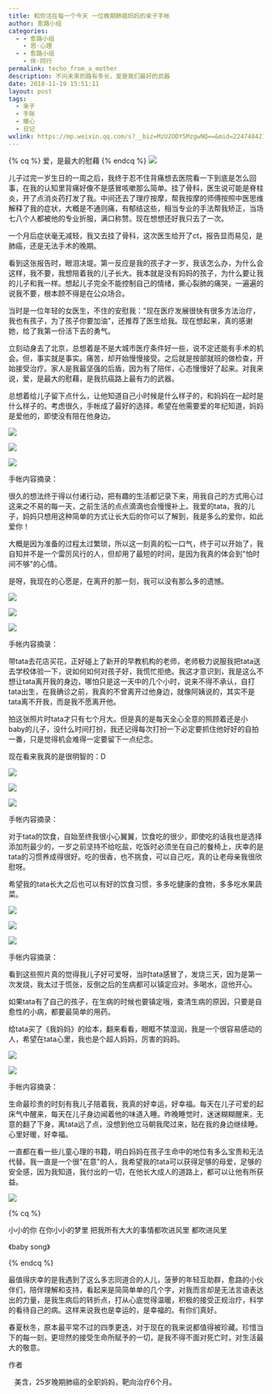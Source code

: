 ```yaml
---
title: 和你活在每一个今天 一位晚期肺癌妈妈的亲子手帐
author: 愈路小组
categories:
  - - 愈路小组
    - 思·心理
  - - 愈路小组
    - 伴·同行
permalink: techo_from_a_mother
description: 不问未来的路有多长，爱是我们最好的武器
date: 2018-11-19 15:51:11
layout: post
tags:
  - 亲子
  - 手账
  - 暖心
  - 日记
wxlink: https://mp.weixin.qq.com/s?__biz=MzU2ODY5MzgwNQ==&mid=2247484214&idx=1&sn=8ff8c407ae45cb9c1905cdba9966da14&chksm=fc8b4674cbfccf62bed38f72ff01264c63c3d0cda5bddd8ed085ec497a3f9f2b7d2bdb2086fd&token=1800563788&lang=zh_CN#rd
---
```


<style>
  .posts-expand .post-body img {
    border: none;
  }
</style>

{% cq %}
爱，是最大的慰藉
{% endcq %}
![](https://upload-images.jianshu.io/upload_images/13612800-1e8ff92fe1fd44b0?imageMogr2/auto-orient/strip%7CimageView2/2/w/640/format/webp)

儿子过完一岁生日的一周之后，我终于忍不住背痛想去医院看一下到底是怎么回事，在我的认知里背痛好像不是感冒咳嗽那么简单。挂了骨科，医生说可能是脊柱炎，开了点消炎药打发了我。中间还去了理疗按摩，帮我按摩的师傅按照中医思维解释了我的症状，大概是不通则痛，有郁结这些，相当专业的手法帮我矫正，当场七八个人都被他的专业折服，满口称赞。现在想想还好我只去了一次。

一个月后症状毫无减轻，我又去挂了骨科，这次医生给开了ct，报告显而易见，是肺癌，还是无法手术的晚期。

看到这张报告时，眼泪决堤。第一反应是我的孩子才一岁，我该怎么办，为什么会这样，我不要，我想陪着我的儿子长大。我本就是没有妈妈的孩子，为什么要让我的儿子和我一样。想起儿子完全不能控制自己的情绪，撕心裂肺的痛哭，一遍遍的说我不要，根本顾不得是在公众场合。

当时是一位年轻的女医生，不住的安慰我："现在医疗发展很快有很多方法治疗，我也有孩子，为了孩子你要加油"，还推荐了医生给我。现在想起来，真的感谢她，给了我第一份活下去的勇气。

立刻动身去了北京，总想着是不是大城市医疗条件好一些，说不定还能有手术的机会。但，事实就是事实。痛苦，却开始慢慢接受。之后就是按部就班的做检查，开始接受治疗。家人是我最坚强的后盾，因为有了陪伴，心态慢慢好了起来。对我来说，爱，是最大的慰藉，是我抗癌路上最有力的武器。

总想着给儿子留下点什么，让他知道自己小时候是什么样子的，和妈妈在一起时是什么样子的。考虑很久，手帐成了最好的选择，希望在他需要爱的年纪知道，妈妈是爱他的，即使没有陪在他身边。

![](https://upload-images.jianshu.io/upload_images/13612800-5c5adccb6e9dfd96?imageMogr2/auto-orient/strip%7CimageView2/2/w/1000/format/webp)

![](https://upload-images.jianshu.io/upload_images/13612800-b7b12a1226d86f6b?imageMogr2/auto-orient/strip%7CimageView2/2/w/1000/format/webp)

![](https://upload-images.jianshu.io/upload_images/13612800-edc3e1b23f224fcb?imageMogr2/auto-orient/strip%7CimageView2/2/w/1000/format/webp)

<!-- more -->

手帐内容摘录：

很久的想法终于得以付诸行动，把有趣的生活都记录下来，用我自己的方式用心过这来之不易的每一天，之前生活的点点滴滴也会慢慢补上。我爱的tata，我的儿子，妈妈只想用这种简单的方式让长大后的你可以了解到，我是多么的爱你，如此爱你！

大概是因为准备的过程太过繁琐，所以这一刻真的松一口气，终于可以开始了，我自知并不是一个雷厉风行的人，但却用了最短的时间，是因为我真的体会到"怕时间不够"的心情。

是呀，我现在的心愿是，在离开的那一刻，我可以没有那么多的遗憾。

![](https://upload-images.jianshu.io/upload_images/13612800-a9b73fde66ff9945?imageMogr2/auto-orient/strip%7CimageView2/2/w/1000/format/webp)

![](https://upload-images.jianshu.io/upload_images/13612800-96d14b12805a7473?imageMogr2/auto-orient/strip%7CimageView2/2/w/1000/format/webp)

![](https://upload-images.jianshu.io/upload_images/13612800-66f89b63d4182477.jpg?imageMogr2/auto-orient/strip%7CimageView2/2/w/1000/format/webp)

手帐内容摘录：

带tata去花店买花，正好碰上了新开的早教机构的老师，老师极力说服我把tata送去学校体验一下，说如何如何对孩子好，我慌忙拒绝。我这才意识到，我是这么不想让tata离开我的身边，哪怕只是这一天中的几个小时，说来不得不承认，自打tata出生，在我确诊之前，我真的不曾离开过他身边，就像阿姨说的，其实不是tata离不开我，而是我不愿离开他。

拍这张照片时tata才只有七个月大。但是真的是每天全心全意的照顾着还是小baby的儿子，没什么时间打扮，我还记得每次打扮一下必定要抓住他好好的自拍一番，只是觉得机会难得一定要留下一点纪念。

现在看来我真的是很明智的：D

![](https://upload-images.jianshu.io/upload_images/13612800-571e4c1f1a9574c5?imageMogr2/auto-orient/strip%7CimageView2/2/w/1000/format/webp)

![](https://upload-images.jianshu.io/upload_images/13612800-023c955a2e6e5e6a?imageMogr2/auto-orient/strip%7CimageView2/2/w/1000/format/webp)

![](https://upload-images.jianshu.io/upload_images/13612800-d1918fb62e5e2984?imageMogr2/auto-orient/strip%7CimageView2/2/w/1000/format/webp)

手帐内容摘录：

对于tata的饮食，自始至终我很小心翼翼，饮食吃的很少，即使吃的话我也是选择添加剂最少的，一岁之前坚持不给吃盐，吃饭时必须坐在自己的餐椅上，庆幸的是tata的习惯养成得很好。吃的很香，也不挑食，可以自己吃，真的让老母亲我很欣慰呀。

希望我的tata长大之后也可以有好的饮食习惯，多多吃健康的食物，多多吃水果蔬菜。

![](https://upload-images.jianshu.io/upload_images/13612800-f772b645833102b7?imageMogr2/auto-orient/strip%7CimageView2/2/w/1000/format/webp)

![](https://upload-images.jianshu.io/upload_images/13612800-3cb458a40526aee6?imageMogr2/auto-orient/strip%7CimageView2/2/w/1000/format/webp)

![](https://upload-images.jianshu.io/upload_images/13612800-53bcae247ad782b4?imageMogr2/auto-orient/strip%7CimageView2/2/w/1000/format/webp)

手帐内容摘录：

看到这些照片真的觉得我儿子好可爱呀，当时tata感冒了，发烧三天，因为是第一次发烧，我太过于慌张，反倒之后的生病都可以镇定应对。多喝水，逗他开心。

如果tata有了自己的孩子，在生病的时候也要镇定哦，查清生病的原因，只要是自愈性的小病，都要最简单的用药。

给tata买了《我妈妈》的绘本，翻来看看，眼眶不禁湿润，我是一个很容易感动的人，希望在tata心里，我也是个超人妈妈，厉害的妈妈。

![](https://upload-images.jianshu.io/upload_images/13612800-15682471ec105f51?imageMogr2/auto-orient/strip%7CimageView2/2/w/1000/format/webp)

![](https://upload-images.jianshu.io/upload_images/13612800-2782eb8257e25146?imageMogr2/auto-orient/strip%7CimageView2/2/w/1000/format/webp)

手帐内容摘录：

生命最珍贵的时刻有我儿子陪着我，我真的好幸运，好幸福。每天在儿子可爱的起床气中醒来，每天在儿子身边闻着他的味道入睡。昨晚睡觉时，迷迷糊糊醒来，无意的翻了下身，离tata远了点，没想到他立马朝我爬过来，贴在我的身边继续睡。心里好暖，好幸福。

一直都在看一些儿童心理的书籍，明白妈妈在孩子生命中的地位有多么宝贵和无法代替。我一直是一个很"在意"的人，我希望我的tata可以获得足够的母爱，足够的安全感，因为我知道，我付出的一切，在他长大成人的道路上，都可以让他有所获益。

![](https://upload-images.jianshu.io/upload_images/13612800-ef6f07a28ebd6005?imageMogr2/auto-orient/strip%7CimageView2/2/w/1000/format/webp)

{% cq %}

小小的你 在你小小的梦里
把我所有大大的事情都吹进风里
都吹进风里

《baby song》

{% endcq %}

最值得庆幸的是我遇到了这么多志同道合的人儿，菠萝的年轻互助群，愈路的小伙伴们，陪伴理解和支持，看起来是简简单单的几个字，对我而言却是无法言语表达出的力量，是我生病后的转折点，打从心底觉得温暖，积极的接受正规治疗，科学的看待自己的病。这样来说我也是幸运的，是幸福的。有你们真好。

春夏秋冬，原本最平常不过的四季更迭，对于现在的我来说都值得被珍藏。珍惜当下的每一刻，更坦然的接受生命所赋予的一切，是我不得不面对死亡时，对生活最大的敬意。

作者

   美含，25岁晚期肺癌的全职妈妈，靶向治疗6个月。


